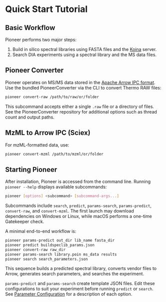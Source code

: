 # Quick Start Tutorial

## Basic Workflow
Pioneer performs two major steps:
1. Build in silico spectral libraries using FASTA files and the [Koina](https://koina.wilhelmlab.org/) server.
2. Search DIA experiments using a spectral library and the MS data files.

## Pioneer Converter
Pioneer operates on MS/MS data stored in the [Apache Arrow IPC format](https://arrow.apache.org/docs/python/ipc.html).
Use the bundled PioneerConverter via the CLI to convert Thermo RAW files:

```bash
pioneer convert-raw /path/to/raw/or/folder
```

This subcommand accepts either a single `.raw` file or a directory of files. See the PioneerConverter repository for additional options such as thread count and output paths.

## MzML to Arrow IPC (Sciex)
For mzML-formatted data, use:

```bash
pioneer convert-mzml /path/to/mzml/or/folder
```

## Starting Pioneer
After installation, Pioneer is accessed from the command line. Running `pioneer --help` displays available subcommands:

```bash
pioneer [options] <subcommand> [subcommand-args...]
```

Subcommands include `search`, `predict`, `params-search`, `params-predict`, `convert-raw`, and `convert-mzml`. The first launch may download dependencies on Windows or Linux, while macOS performs a one-time Gatekeeper check.

A minimal end-to-end workflow is:

```bash
pioneer params-predict out_dir lib_name fasta_dir
pioneer predict buildspeclib_params.json
pioneer convert-raw raw_dir
pioneer params-search library.poin ms_data results
pioneer search search_parameters.json
```

This sequence builds a predicted spectral library, converts vendor files to Arrow, generates search parameters, and searches the experiment.

`params-predict` and `params-search` create template JSON files. Edit these
configurations to suit your experiment before running `predict` or `search`.
See [Parameter Configuration](parameters.md) for a description of each option.
